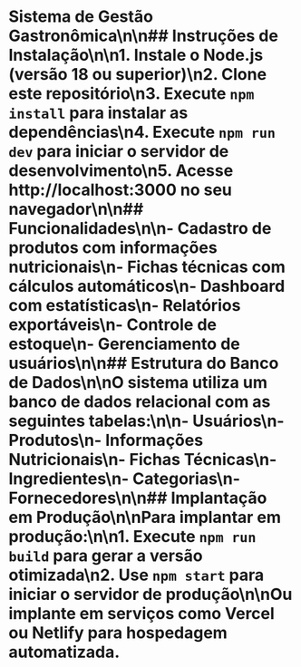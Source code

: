 # Sistema de Gestão Gastronômica\n\n## Instruções de Instalação\n\n1. Instale o Node.js (versão 18 ou superior)\n2. Clone este repositório\n3. Execute `npm install` para instalar as dependências\n4. Execute `npm run dev` para iniciar o servidor de desenvolvimento\n5. Acesse http://localhost:3000 no seu navegador\n\n## Funcionalidades\n\n- Cadastro de produtos com informações nutricionais\n- Fichas técnicas com cálculos automáticos\n- Dashboard com estatísticas\n- Relatórios exportáveis\n- Controle de estoque\n- Gerenciamento de usuários\n\n## Estrutura do Banco de Dados\n\nO sistema utiliza um banco de dados relacional com as seguintes tabelas:\n\n- Usuários\n- Produtos\n- Informações Nutricionais\n- Fichas Técnicas\n- Ingredientes\n- Categorias\n- Fornecedores\n\n## Implantação em Produção\n\nPara implantar em produção:\n\n1. Execute `npm run build` para gerar a versão otimizada\n2. Use `npm start` para iniciar o servidor de produção\n\nOu implante em serviços como Vercel ou Netlify para hospedagem automatizada.
